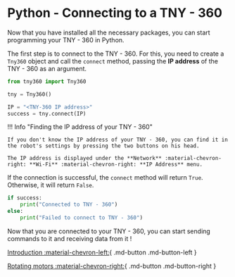 # Python - Connecting to a TNY - 360

Now that you have installed all the necessary packages, you can start programming your TNY - 360 in Python.

The first step is to connect to the TNY - 360. For this, you need to create a `Tny360` object and call the `connect` method, passing the **IP address** of the TNY - 360 as an argument.

```python
from tny360 import Tny360

tny = Tny360()

IP = "<TNY-360 IP address>"
success = tny.connect(IP)
```

!!! Info "Finding the IP address of your TNY - 360"

    If you don't know the IP address of your TNY - 360, you can find it in the robot's settings by pressing the two buttons on his head.
    
    The IP address is displayed under the **Network** :material-chevron-right: **Wi-Fi** :material-chevron-right: **IP Address** menu.

If the connection is successful, the `connect` method will return `True`. Otherwise, it will return `False`.

```python
if success:
    print("Connected to TNY - 360")
else:
    print("Failed to connect to TNY - 360")
```

Now that you are connected to your TNY - 360, you can start sending commands to it and receiving data from it !

<div class="buttons" markdown>

[Introduction :material-chevron-left:](intro.md){ .md-button .md-button-left }

[Rotating motors :material-chevron-right:](motors.md){ .md-button .md-button-right }

</div>